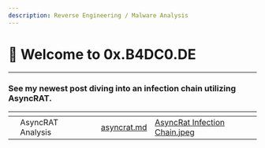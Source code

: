 ```yaml
---
description: Reverse Engineering / Malware Analysis
---
```


# 👾 Welcome to 0x.B4DC0.DE

***

### See my newest post diving into an infection chain utilizing AsyncRAT.

<table data-view="cards"><thead><tr><th></th><th></th><th></th><th data-hidden data-card-target data-type="content-ref"></th><th data-hidden data-card-cover data-type="files"></th></tr></thead><tbody><tr><td></td><td>AsyncRAT Analysis</td><td></td><td><a href="malware/analysis/asyncrat.md">asyncrat.md</a></td><td><a href=".gitbook/assets/AsyncRat Infection Chain.jpeg">AsyncRat Infection Chain.jpeg</a></td></tr></tbody></table>
